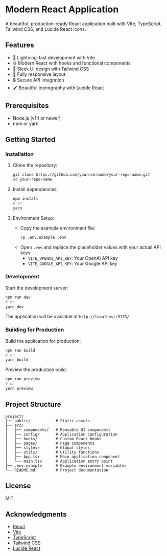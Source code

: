 # Modern React Application

A beautiful, production-ready React application built with Vite, TypeScript, Tailwind CSS, and Lucide React icons.

## Features

- 🚀 Lightning-fast development with Vite
- 🌐 Modern React with hooks and functional components
- 💅 Sleek UI design with Tailwind CSS
- 📱 Fully responsive layout
- 🔒 Secure API integration
- 🖌️ Beautiful iconography with Lucide React

## Prerequisites

- Node.js (v14 or newer)
- npm or yarn

## Getting Started

### Installation

1. Clone the repository:
   ```bash
   git clone https://github.com/yourusername/your-repo-name.git
   cd your-repo-name
   ```

2. Install dependencies:
   ```bash
   npm install
   # or
   yarn
   ```

3. Environment Setup:
   - Copy the example environment file:
     ```bash
     cp .env.example .env
     ```
   - Open `.env` and replace the placeholder values with your actual API keys:
     - `VITE_OPENAI_API_KEY`: Your OpenAI API key
     - `VITE_GOOGLE_API_KEY`: Your Google API key

### Development

Start the development server:
```bash
npm run dev
# or
yarn dev
```

The application will be available at `http://localhost:5173/`

### Building for Production

Build the application for production:
```bash
npm run build
# or
yarn build
```

Preview the production build:
```bash
npm run preview
# or
yarn preview
```

## Project Structure

```
project/
├── public/           # Static assets
├── src/
│   ├── components/   # Reusable UI components
│   ├── config/       # Application configuration
│   ├── hooks/        # Custom React hooks
│   ├── pages/        # Page components
│   ├── styles/       # Global styles
│   ├── utils/        # Utility functions
│   ├── App.tsx       # Main application component
│   └── main.tsx      # Application entry point
├── .env.example      # Example environment variables
└── README.md         # Project documentation
```

## License

MIT

## Acknowledgments

- [React](https://reactjs.org/)
- [Vite](https://vitejs.dev/)
- [TypeScript](https://www.typescriptlang.org/)
- [Tailwind CSS](https://tailwindcss.com/)
- [Lucide React](https://lucide.dev/)
